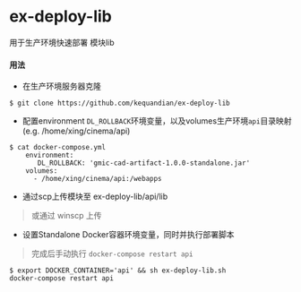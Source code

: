 # ex-deploy-lib
用于生产环境快速部署 模块lib

#### 用法
- 在生产环境服务器克隆
```shell
$ git clone https://github.com/kequandian/ex-deploy-lib
```
- 配置environment `DL_ROLLBACK`环境变量，以及volumes生产环境`api`目录映射(e.g. /home/xing/cinema/api)
```shell
$ cat docker-compose.yml
    environment:
       DL_ROLLBACK: 'gmic-cad-artifact-1.0.0-standalone.jar'
    volumes:
      - /home/xing/cinema/api:/webapps
```

- 通过scp上传模块至 ex-deploy-lib/api/lib
> 或通过 winscp 上传

- 设置Standalone Docker容器环境变量，同时并执行部署脚本
> 完成后手动执行 `docker-compose restart api`
```shell
$ export DOCKER_CONTAINER='api' && sh ex-deploy-lib.sh
docker-compose restart api
```
